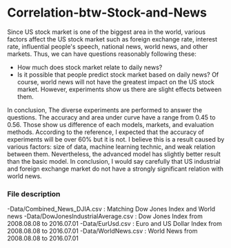 # Correlation-btw-Stock-and-News

Since US stock market is one of the biggest area in the world, various factors affect the US stock market such as foreign exchange rate, interest rate, influential people's speech, national news, world news, and other markets. Thus, we can have questions reasonably following these:
- How much does stock market relate to daily news? 
- Is it possible that people predict stock market based on daily news?
Of course, world news will not have the greatest impact on the US stock market. However, experiments show us there are slight effects between them. 

In conclusion, The diverse experiments are performed to answer the questions. The accuracy and area under curve have a range from 0.45 to 0.56. Those show us difference of each models, markets, and evaluation methods. According to the reference, I expected that the accuracy of experiments will be over 60% but it is not. I believe this is a result caused by various factors: size of data, machine learning technic, and weak relation between them. Nevertheless, the advanced model has slightly better result than the basic model. In conclusion, I would say carefully that US industrial and foreign exchange market do not have a strongly significant relation with world news.

### File description
-Data/Combined_News_DJIA.csv : Matching Dow Jones Index and World news
-Data/DowJonesIndustrialAverage.csv : Dow Jones Index from 2008.08.08 to 2016.07.01
-Data/EurUsd.csv : Euro and US Dollar Index from 2008.08.08 to 2016.07.01
-Data/WorldNews.csv : World News from 2008.08.08 to 2016.07.01